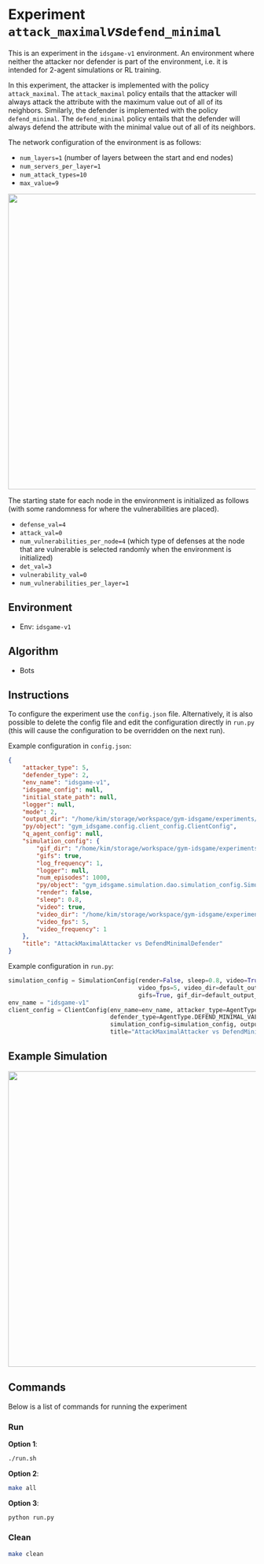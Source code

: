 # Experiment `attack_maximal`_vs_`defend_minimal`

This is an experiment in the `idsgame-v1` environment. 
An environment where neither the attacker nor defender is part of the environment, i.e.
it is intended for 2-agent simulations or RL training.

In this experiment, the attacker is implemented with the policy `attack_maximal`.
The `attack_maximal` policy entails that the attacker will always attack the attribute with
the maximum value out of all of its neighbors. Similarly, the defender is implemented with the
policy `defend_minimal`. The `defend_minimal` policy entails that the defender will always
defend the attribute with the minimal value out of all of its neighbors.

The network configuration of the environment is as follows:

- `num_layers=1` (number of layers between the start and end nodes)
- `num_servers_per_layer=1`
- `num_attack_types=10`
- `max_value=9`  

<p align="center">
<img src="./docs/env.png" width="600">
</p>

The starting state for each node in the environment is initialized as follows (with some randomness for where the vulnerabilities are placed).

- `defense_val=4`
- `attack_val=0`
- `num_vulnerabilities_per_node=4` (which type of defenses at the node that are vulnerable is selected randomly when the environment is initialized)
- `det_val=3`
- `vulnerability_val=0`
- `num_vulnerabilities_per_layer=1`

## Environment 

- Env: `idsgame-v1`

## Algorithm

- Bots
 
## Instructions 

To configure the experiment use the `config.json` file. Alternatively, 
it is also possible to delete the config file and edit the configuration directly in
`run.py` (this will cause the configuration to be overridden on the next run). 

Example configuration in `config.json`:

```json
{
    "attacker_type": 5,
    "defender_type": 2,
    "env_name": "idsgame-v1",
    "idsgame_config": null,
    "initial_state_path": null,
    "logger": null,
    "mode": 2,
    "output_dir": "/home/kim/storage/workspace/gym-idsgame/experiments/simulations/v1/attack_maximal_vs_defend_minimal",
    "py/object": "gym_idsgame.config.client_config.ClientConfig",
    "q_agent_config": null,
    "simulation_config": {
        "gif_dir": "/home/kim/storage/workspace/gym-idsgame/experiments/simulations/v1/attack_maximal_vs_defend_minimal/gifs",
        "gifs": true,
        "log_frequency": 1,
        "logger": null,
        "num_episodes": 1000,
        "py/object": "gym_idsgame.simulation.dao.simulation_config.SimulationConfig",
        "render": false,
        "sleep": 0.8,
        "video": true,
        "video_dir": "/home/kim/storage/workspace/gym-idsgame/experiments/simulations/v1/attack_maximal_vs_defend_minimal/videos",
        "video_fps": 5,
        "video_frequency": 1
    },
    "title": "AttackMaximalAttacker vs DefendMinimalDefender"
}
```

Example configuration in `run.py`:

```python
simulation_config = SimulationConfig(render=False, sleep=0.8, video=True, log_frequency=1,
                                     video_fps=5, video_dir=default_output_dir() + "/videos", num_episodes=1000,
                                     gifs=True, gif_dir=default_output_dir() + "/gifs", video_frequency = 1)
env_name = "idsgame-v1"
client_config = ClientConfig(env_name=env_name, attacker_type=AgentType.ATTACK_MAXIMAL_VALUE.value,
                             defender_type=AgentType.DEFEND_MINIMAL_VALUE.value, mode=RunnerMode.SIMULATE.value,
                             simulation_config=simulation_config, output_dir=default_output_dir(),
                             title="AttackMaximalAttacker vs DefendMinimalDefender")
```

## Example Simulation

<p align="center">
<img src="./docs/simulation.gif" width="600">
</p>

## Commands

Below is a list of commands for running the experiment

### Run

**Option 1**:
```bash
./run.sh
```

**Option 2**:
```bash
make all
```

**Option 3**:
```bash
python run.py
```

### Clean

```bash
make clean
```